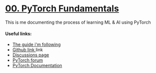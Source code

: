 # [00. PyTorch Fundamentals](https://www.learnpytorch.io/00_pytorch_fundamentals/)
This is me documenting the process of learning ML & AI using PyTorch 
#### Useful links:
- [The guide i'm following](https://colab.research.google.com/github/mrdbourke/pytorch-deep-learning/blob/main/00_pytorch_fundamentals.ipynb) 
- [Github link ](https://github.com/mrdbourke/pytorch-deep-learning) link
- [Discussions page](https://github.com/mrdbourke/pytorch-deep-learning/discussions)
- [PyTorch forum](https://discuss.pytorch.org/)
- [PyTorch Documentation](https://pytorch.org/docs/stable/)

<!--stackedit_data:
eyJoaXN0b3J5IjpbNjM2ODA3NzQwLDU1OTI2MTY5OCwtNjMxNz
A4OTA3LC0xNjM4NDI1MTU0XX0=
-->